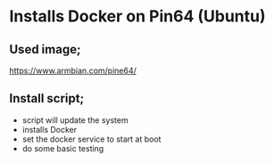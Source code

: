 # Installs Docker on Pin64 (Ubuntu)

## Used image;
https://www.armbian.com/pine64/

## Install script;
- script will update the system
- installs Docker
- set the docker service to start at boot
- do some basic testing
